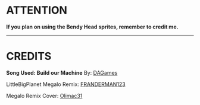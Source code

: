# ATTENTION
**If you plan on using the Bendy Head sprites, remember to credit me.**
________________________________________________________________________________

# CREDITS
**Song Used: Build our Machine**
By: [DAGames](https://www.youtube.com/channel/UCK7OXr0m5mnM1z9p7n_Bwfw)

LittleBigPlanet Megalo Remix: [FRANDERMAN123](https://www.youtube.com/channel/UCpYd59dYPZhsjTY1IOpcm1w)

Megalo Remix Cover: [Olimac31](https://www.youtube.com/channel/UC535_jxw6NxMXXzIKD54G5Q)
